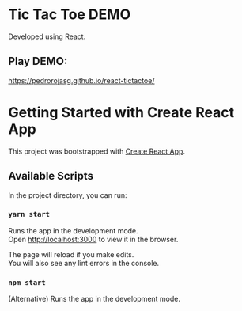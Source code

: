 # Tic Tac Toe DEMO

Developed using React.

## Play DEMO:

https://pedrorojasg.github.io/react-tictactoe/

# Getting Started with Create React App

This project was bootstrapped with [Create React App](https://github.com/facebook/create-react-app).

## Available Scripts

In the project directory, you can run:

### `yarn start`

Runs the app in the development mode.\
Open [http://localhost:3000](http://localhost:3000) to view it in the browser.

The page will reload if you make edits.\
You will also see any lint errors in the console.

### `npm start`

(Alternative) Runs the app in the development mode.
